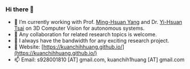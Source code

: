 ### Hi there 👋

- 🔭 I’m currently working with Prof. [Ming-Hsuan Yang](http://faculty.ucmerced.edu/mhyang/) and Dr. [Yi-Hsuan Tsai](https://sites.google.com/site/yihsuantsai/) on 3D Computer Vision for autonomous systems.
- 🌱 Any collaboration for related research topics is welcome.
- 👯 I always have the bandwidth for any exciting research project.
- 🔭 Website: [https://kuanchihhuang.github.io/](https://kuanchihhuang.github.io/)
- 📫 Email: s928001810 [AT] gmail.com, kuanchih1huang [AT] gmail.com

<!--
**KuanchihHuang/KuanchihHuang** is a ✨ _special_ ✨ repository because its `README.md` (this file) appears on your GitHub profile.

Here are some ideas to get you started:

- 🔭 I’m currently working on ...
- 🌱 I’m currently learning ...
- 👯 I’m looking to collaborate on ...
- 🤔 I’m looking for help with ...
- 💬 Ask me about ...
- 📫 How to reach me: ...
- 😄 Pronouns: ...
- ⚡ Fun fact: ...
-->

